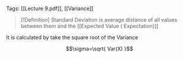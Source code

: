 Tags: [[Lecture 9.pdf]], [[Variance]]

>[!Definition]
> Standard Deviation is average distance of all values between them and the [[Expected Value ( Expectation)]]
> 

It is calculated by take the square root of the Variance

$$\sigma=\sqrt{ Var(X) }$$

